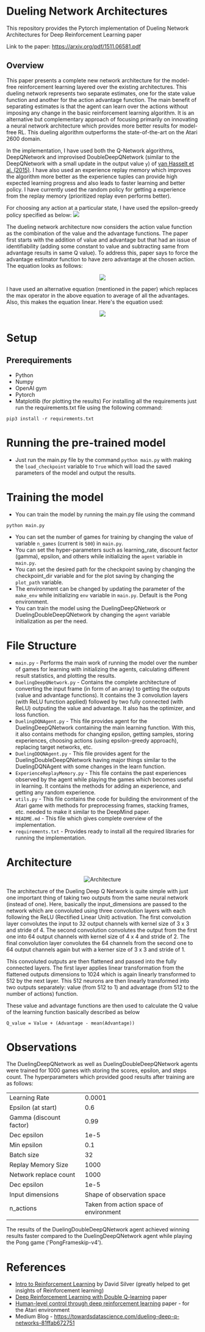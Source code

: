 # Dueling Network Architectures
This repository provides the Pytorch implementation of Dueling Network Architectures for Deep Reinforcement Learning paper

Link to the paper: https://arxiv.org/pdf/1511.06581.pdf

## Overview
This paper presents a complete new network architecture for the model-free reinforcement learning layered over the existing architectures. This dueling network represents two separate estimates, one for the state value function and another for the action advantage function. The main benefit of separating estimates is that the agent can learn over the actions without imposing any change in the basic reinforcement learning algorithm.  It is an alternative but complementary approach of focusing primarily on innovating a neural network architecture which provides more better results for model-free RL. This dueling algorithm outperforms the state-of-the-art on the Atari 2600 domain.

In the implementation, I have used both the Q-Network algorithms, DeepQNetwork and improvised DoubleDeepQNetwork (similar to the DeepQNetwork with a small update in the output value `y`) of [van Hasselt et al. (2015)](https://arxiv.org/abs/1509.06461). I have also used an experience replay memory which improves the algorithm more better as the experience tuples can provide high expected learning progress and also leads to faster learning and better policy. I have currently used the random policy for getting a experience from the replay memory (prioritized replay even performs better).

For choosing any action at a particular state, I have used the epsilon-greedy policy specified as below:
<img src="https://media.geeksforgeeks.org/wp-content/uploads/20200318200401/Screenshot-2020-03-18-at-8.03.38-PM.png" />

The dueling network architecture now considers the action value function as the combination of the value and the advantage functions. The paper first starts with the addition of value and advantage but that had an issue of identifiability (adding some constant to value and subtracting same from advantage results in same Q value). To address this, paper says to force the advantage estimator function to have zero advantage at the chosen action. The equation looks as follows:
<p align="center"><img src="https://raw.githubusercontent.com/hemilpanchiwala/Dueling-Network-Architectures/master/images/Q_with_max.png"/></p>

I have used an alternative equation (mentioned in the paper) which replaces the max operator in the above equation to average of all the advantages. Also, this makes the equation linear. Here's the equation used:
<p align="center"><img src="https://raw.githubusercontent.com/hemilpanchiwala/Dueling-Network-Architectures/master/images/Q_with_mean.png"/></p>

 

# Setup
## Prerequirements
- Python 
- Numpy 
- OpenAI gym
- Pytorch
- Matplotlib (for plotting the results)
For installing all the requirements just run the requirements.txt file using the following command:
```
pip3 install -r requirements.txt
```
# Running the pre-trained model
- Just run the main.py file by the command `python main.py` with making the `load_checkpoint` variable to `True` which will load the saved parameters of the model and output the results.

# Training the model
- You can train the model by running the main.py file using the command
 ```
 python main.py
 ```
- You can set the number of games for training by changing the value of variable `n_games` (current is `500`) in `main.py`.
- You can set the hyper-parameters such as learning_rate, discount factor (gamma), epsilon, and others while initializing the `agent` variable in `main.py`.
- You can set the desired path for the checkpoint saving by changing the checkpoint_dir variable and for the plot saving by changing the `plot_path` variable.
- The environment can be changed by updating the parameter of the `make_env` while initializing `env` variable in `main.py`. Default is the Pong environment.
- You can train the model using the DuelingDeepQNetwork or DuelingDoubleDeepQNetwork by changing the `agent` variable initialization as per the need.

# File Structure
- `main.py` - Performs the main work of running the model over the number of games for learning with initializing the agents, calculating different result statistics, and plotting the results.
- `DuelingDeepQNetwork.py` - Contains the complete architecture of converting the input frame (in form of an array) to getting the outputs (value and advantage functions). It contains the 3 convolution layers (with ReLU function applied) followed by two fully connected (with ReLU) outputing the value and advantage. It also has the optimizer, and loss function.
- `DuelingDQNAgent.py` - This file provides agent for the DuelingDeepQNetwork containing the main learning function. With this, it also contains methods for changing epsilon, getting samples, storing experiences, choosing actions (using epsilon-greedy approach), replacing target networks, etc.
- `DuelingDDQNAgent.py` - This file provides agent for the DuelingDoubleDeepQNetwork having major things similar to the DuelingDQNAgent with some changes in the learn function.
- `ExperienceReplayMemory.py` - This file contains the past experiences observed by the agent while playing the games which becomes useful in learning. It contains the methods for adding an experience, and getting any random experience.
- `utils.py` - This file contains the code for building the environment of the Atari game with methods for preprocessing frames, stacking frames, etc. needed to make it similar to the DeepMind paper.
- `README.md` - This file which gives complete overview of the implementation.
- `requirements.txt` - Provides ready to install all the required libraries for running the implementation.

# Architecture
<p align="center"><img src="https://raw.githubusercontent.com/hemilpanchiwala/Dueling-Network-Architectures/master/images/DuelingDQNArchitecture.png" alt="Architecture"/></p>

The architecture of the Dueling Deep Q Network is quite simple with just one important thing of taking two outputs from the same neural network (instead of one). Here, basically the input_dimensions are passed to the network which are convoluted using three convolution layers with each following the ReLU (Rectified Linear Unit) activation. The first convolution layer convolutes the input to 32 output channels with kernel size of 3 x 3 and stride of 4. The second convolution convolutes the output from the first one into 64 output channels with kernel size of 4 x 4 and stride of 2. The final convolution layer convolutes the 64 channels from the second one to 64 output channels again but with a kerner size of 3 x 3 and stride of 1.

This convoluted outputs are then flattened and passed into the fully connected layers. The first layer applies linear transformation from the flattened outputs dimensions to 1024 which is again linearly transformed to 512 by the next layer. This 512 neurons are then linearly transformed into two outputs separately: value (from 512 to 1) and advantage (from 512 to the number of actions) function.

These value and advantage functions are then used to calculate the Q value of the learning function basically described as below
```
Q_value = Value + (Advantage - mean(Advantage))
```
# Observations
The DuelingDeepQNetwork as well as DuelingDoubleDeepQNetwork agents were trained for 1000 games with storing the scores, epsilon, and steps count. The hyperparameters which provided good results after training are as follows:

| | |
|--|--|
|Learning Rate| 0.0001 |
| Epsilon (at start) | 0.6 |
| Gamma (discount factor) | 0.99 |
| Dec epsilon | 1e-5 |
| Min epsilon | 0.1 |
| Batch size | 32 |
| Replay Memory Size | 1000 |
| Network replace count | 1000 |
| Dec epsilon | 1e-5 |
| Input dimensions | Shape of observation space |
| n_actions | Taken from action space of environment |
| | |

The results of the DuelingDoubleDeepQNetwork agent achieved winning results faster compared to the DuelingDeepQNetwork agent while playing the Pong game ('PongFrameskip-v4'). 

# References
- [Intro to Reinforcement Learning](https://www.youtube.com/playlist?list=PLqYmG7hTraZDM-OYHWgPebj2MfCFzFObQ) by David Silver (greatly helped to get insights of Reinforcement learning)
- [Deep Reinforcement Learning with Double Q-learning](https://arxiv.org/pdf/1509.06461.pdf) paper
- [Human-level control through deep reinforcement learning](https://storage.googleapis.com/deepmind-media/dqn/DQNNaturePaper.pdf) paper - for the Atari environment
- Medium Blog - https://towardsdatascience.com/dueling-deep-q-networks-81ffab672751
